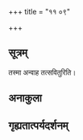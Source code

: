 +++
title = "११ ०९"

+++
## सूत्रम्
तस्मा अन्वाह तत्सवितुरिति।
## अनाकुला

## गृह्यतात्पर्यदर्शनम्

